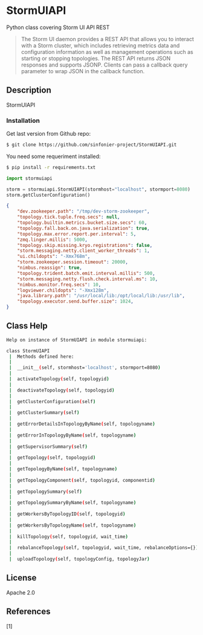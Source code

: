 # StormUIAPI

Python class covering Storm UI API REST

> The Storm UI daemon provides a REST API that allows you to interact with a Storm cluster, which includes retrieving metrics data and configuration information as well as management operations such as starting or stopping topologies.
> The REST API returns JSON responses and supports JSONP. Clients can pass a callback query parameter to wrap JSON in the callback function.

## Description

StormUIAPI

### Installation

Get last version from Github repo:

```sh
$ git clone https://github.com/sinfonier-project/StormUIAPI.git
```

You need some requeriment installed:

```sh
$ pip install -r requirements.txt
```



```python
import stormuiapi

storm = stormuiapi.StormUIAPI(stormhost="localhost", stormport=8080)
storm.getClusterConfiguration()
```


```json
{
    "dev.zookeeper.path": "/tmp/dev-storm-zookeeper",
    "topology.tick.tuple.freq.secs": null,
    "topology.builtin.metrics.bucket.size.secs": 60,
    "topology.fall.back.on.java.serialization": true,
    "topology.max.error.report.per.interval": 5,
    "zmq.linger.millis": 5000,
    "topology.skip.missing.kryo.registrations": false,
    "storm.messaging.netty.client_worker_threads": 1,
    "ui.childopts": "-Xmx768m",
    "storm.zookeeper.session.timeout": 20000,
    "nimbus.reassign": true,
    "topology.trident.batch.emit.interval.millis": 500,
    "storm.messaging.netty.flush.check.interval.ms": 10,
    "nimbus.monitor.freq.secs": 10,
    "logviewer.childopts": "-Xmx128m",
    "java.library.path": "/usr/local/lib:/opt/local/lib:/usr/lib",
    "topology.executor.send.buffer.size": 1024,
}
```

Class Help
----

```sh
Help on instance of StormUIAPI in module stormuiapi:

class StormUIAPI
 |  Methods defined here:
 |
 |  __init__(self, stormhost='localhost', stormport=8080)
 |
 |  activateTopology(self, topologyid)
 |
 |  deactivateTopology(self, topologyid)
 |
 |  getClusterConfiguration(self)
 |
 |  getClusterSummary(self)
 |
 |  getErrorDetailsInTopologyByName(self, topologyname)
 |
 |  getErrorInTopologyByName(self, topologyname)
 |
 |  getSupervisorSummary(self)
 |
 |  getTopology(self, topologyid)
 |
 |  getTopologyByName(self, topologyname)
 |
 |  getTopologyComponent(self, topologyid, componentid)
 |
 |  getTopologySummary(self)
 |
 |  getTopologySummaryByName(self, topologyname)
 |
 |  getWorkersByTopologyID(self, topologyid)
 |
 |  getWorkersByTopologyName(self, topologyname)
 |
 |  killTopology(self, topologyid, wait_time)
 |
 |  rebalanceTopology(self, topologyid, wait_time, rebalanceOptions={})
 |
 |  uploadTopology(self, topologyConfig, topologyJar)
```


License
----

Apache 2.0

References
----

[1]

